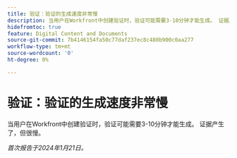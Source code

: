 ```yaml
---
title: 验证：验证的生成速度非常慢
description: 当用户在Workfront中创建验证时，验证可能需要3-10分钟才能生成。 证据产生了，但很慢。
hidefromtoc: true
feature: Digital Content and Documents
source-git-commit: 7b4146154fa50c77daf237ec8c480b900c0aa277
workflow-type: tm+mt
source-wordcount: '0'
ht-degree: 0%

---
```



# 验证：验证的生成速度非常慢

当用户在Workfront中创建验证时，验证可能需要3-10分钟才能生成。 证据产生了，但很慢。

_首次报告于2024年1月21日。_

